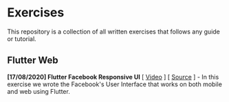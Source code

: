 # Exercises

This repository is a collection of all written exercises that follows any guide or tutorial.

## Flutter Web

**\[17/08/2020\] Flutter Facebook Responsive UI** \[ [Video](https://youtu.be/HvLb5gdUfDE) \] \[ [Source](https://github.com/serjoca/flutter_web_facebook_ui) \] - In this exercise we wrote the Facebook's User Interface that works on both mobile and web using Flutter.
